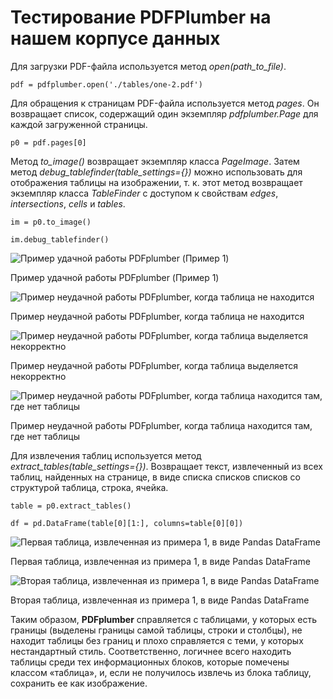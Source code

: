 # Тестирование PDFPlumber на нашем корпусе данных

Для загрузки PDF-файла используется метод *open(path_to_file)*.

`pdf = pdfplumber.open('./tables/one-2.pdf')`

Для обращения к страницам PDF-файла используется метод *pages*. Он возвращает список, содержащий один экземпляр *pdfplumber.Page* для каждой загруженной страницы.

`p0 = pdf.pages[0]`

Метод *to_image()* возвращает экземпляр класса *PageImage*. Затем метод *debug_tablefinder(table_settings={})* можно использовать для отображения таблицы на изображении, т. к. этот метод возвращает экземпляр класса *TableFinder* с доступом к свойствам *edges*, *intersections*, *cells* и *tables*. 

`im = p0.to_image()`

`im.debug_tablefinder()`

![Пример удачной работы PDFplumber (Пример 1)](https://github.com/owls-nlp/system-for-tagging/blob/master/info/img/PDFPlumber_test_1.png)

Пример удачной работы PDFplumber (Пример 1)

![Пример неудачной работы PDFplumber, когда таблица не находится](https://github.com/owls-nlp/system-for-tagging/blob/master/info/img/PDFPlumber_test_2.png)

Пример неудачной работы PDFplumber, когда таблица не находится

![Пример неудачной работы PDFplumber, когда таблица выделяется некорректно](https://github.com/owls-nlp/system-for-tagging/blob/master/info/img/PDFPlumber_test_3.png)

Пример неудачной работы PDFplumber, когда таблица выделяется некорректно

![Пример неудачной работы PDFplumber, когда таблица находится там, где нет таблицы](https://github.com/owls-nlp/system-for-tagging/blob/master/info/img/PDFPlumber_test_4.jpg)

Пример неудачной работы PDFplumber, когда таблица находится там, где нет таблицы

Для извлечения таблиц используется метод *extract_tables(table_settings={})*. Возвращает текст, извлеченный из всех таблиц, найденных на странице, в виде списка списков списков со структурой таблица, строка, ячейка.

`table = p0.extract_tables()`

`df = pd.DataFrame(table[0][1:], columns=table[0][0])`

![Первая таблица, извлеченная из примера 1, в виде Pandas DataFrame](https://github.com/owls-nlp/system-for-tagging/blob/master/info/img/PDFPlumber_test_5.png)

Первая таблица, извлеченная из примера 1, в виде Pandas DataFrame

![Вторая таблица, извлеченная из примера 1, в виде Pandas DataFrame](https://github.com/owls-nlp/system-for-tagging/blob/master/info/img/PDFPlumber_test_6.png)

Вторая таблица, извлеченная из примера 1, в виде Pandas DataFrame

Таким образом, **PDFplumber** справляется с таблицами, у которых есть границы (выделены границы самой таблицы, строки и столбцы), не находит таблицы без границ и плохо справляется с теми, у которых нестандартный стиль. Соответственно, логичнее всего находить таблицы среди тех информационных блоков, которые помечены классом «таблица», и, если не получилось извлечь из блока таблицу, сохранить ее как изображение. 
